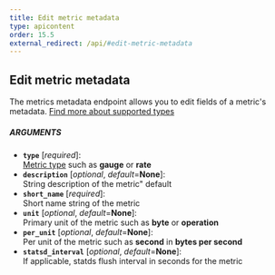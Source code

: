 ```yaml
---
title: Edit metric metadata
type: apicontent
order: 15.5
external_redirect: /api/#edit-metric-metadata
---
```

## Edit metric metadata

The metrics metadata endpoint allows you to edit fields of a metric's metadata.
[Find more about supported types][1]

##### ARGUMENTS

* **`type`** [*required*]:  
    [Metric type][1] such as **gauge** or **rate**
* **`description`** [*optional*, *default*=**None**]:  
    String description of the metric" default
* **`short_name`** [*required*]:  
    Short name string of the metric
* **`unit`** [*optional*, *default*=**None**]:  
    Primary unit of the metric such as **byte** or **operation**
* **`per_unit`** [*optional*, *default*=**None**]:  
    Per unit of the metric such as **second** in **bytes per second**
* **`statsd_interval`** [*optional*, *default*=**None**]:  
    If applicable, statds flush interval in seconds for the metric

[1]: /developers/metrics

